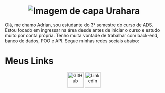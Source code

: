 <h1 style="text-align: center;"><img src="https://c4.wallpaperflare.com/wallpaper/929/880/1020/bleach-kisuke-urahara-wallpaper-preview.jpg" alt="Imagem de capa Urahara"></h1>

Olá, me chamo Adrian, sou estudante do 3° semestre do curso de ADS. Estou focado em ingressar na área desde antes de iniciar o curso e estudo muito por conta própria. Tenho muita vontade de trabalhar com back-end, banco de dados, POO e API. Segue minhas redes sociais abaixo:

<body>
    <h1>Meus Links</h1>
    <ul style="list-style-type: none; text-align: center; padding: 0;">
        <li style="display: inline-block;"><a href="https://github.com/advico"><img src="https://cdn.worldvectorlogo.com/logos/github-icon-2.svg" alt="GitHub" width="50" height="50"></a></li>
        <li style="display: inline-block;"><a href="https://www.linkedin.com/in/adrian-villan-506083218/"><img src="https://encrypted-tbn0.gstatic.com/images?q=tbn:ANd9GcSZIcxyZmSZf09wIwDxAoPepyQhCAxWxRu-fsN0sCtJpg&s" alt="LinkedIn" width="50" height="50"></a></li>     
    </ul>
</body>
</html>